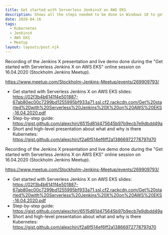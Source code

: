 ```yaml
---
title: Get started with Serverless JenkinsX on AWS EKS
description: Shows all the steps needed to be done in Windows 10 to get started with Kubernetes-in-Docker and Docker in WSL2
date: 2020-04-16
tags:
  - Kubernetes
  - JenkinsX
  - AWS EKS
  - Meetup
layout: layouts/post.njk
---
```


Recording of the Jenkins X presentation and live demo done during the "Get started with Serverless Jenkins X on AWS EKS" online session on 16.04.2020 (Stockholm Jenkins Meetup).

https://www.meetup.com/Stockholm-Jenkins-Meetup/events/269909793/

* Get started with Serverless Jenkins X on AWS EKS slides: https://02f3b4b6141f4e501887-67ab80ec00c7299bd1255995bf933a71.ssl.cf2.rackcdn.com/Get%20started%20with%20Serverless%20Jenkins%20X%20on%20AWS%20EKS-16.04.2020.pdf
* Step-by-step guide: https://gist.github.com/alexchiri/6515d81d475645b97b9ecb7e9dbdd49a
* Short and high-level presentation about what and why is there Kubernetes: https://gist.github.com/alexchiri/f2a6f514ef6ff2a13866972778797d70

Recording of the Jenkins X presentation and live demo done during the "Get started with Serverless Jenkins X on AWS EKS" online session on 16.04.2020 (Stockholm Jenkins Meetup).

https://www.meetup.com/Stockholm-Jenkins-Meetup/events/269909793/

* Get started with Serverless Jenkins X on AWS EKS slides: https://02f3b4b6141f4e501887-67ab80ec00c7299bd1255995bf933a71.ssl.cf2.rackcdn.com/Get%20started%20with%20Serverless%20Jenkins%20X%20on%20AWS%20EKS-16.04.2020.pdf
* Step-by-step guide: https://gist.github.com/alexchiri/6515d81d475645b97b9ecb7e9dbdd49a
* Short and high-level presentation about what and why is there Kubernetes: https://gist.github.com/alexchiri/f2a6f514ef6ff2a13866972778797d70